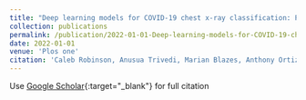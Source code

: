 ```yaml
---
title: "Deep learning models for COVID-19 chest x-ray classification: Preventing shortcut learning using feature disentanglement"
collection: publications
permalink: /publication/2022-01-01-Deep-learning-models-for-COVID-19-chest-x-ray-classification-Preventing-shortcut-learning-using-feature-disentanglement
date: 2022-01-01
venue: 'Plos one'
citation: 'Caleb Robinson, Anusua Trivedi, Marian Blazes, Anthony Ortiz, Jocelyn Desbiens, Sunil Gupta, Rahul Dodhia, Pavan Bhatraju, W Liles, Jayashree Kalpathy-Cramer, Juan Ferres,&quot;Deep learning models for COVID-19 chest x-ray classification: Preventing shortcut learning using feature disentanglement.&quot; Plos one, 2022.'
---
```

Use [Google Scholar](https://scholar.google.com/scholar?q=Deep+learning+models+for+COVID+19+chest+x+ray+classification:+Preventing+shortcut+learning+using+feature+disentanglement){:target="_blank"} for full citation